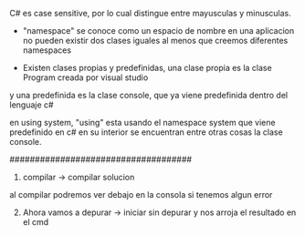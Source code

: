 <p>
C# es case sensitive, por lo cual distingue entre mayusculas y minusculas.

- "namespace" se conoce como un espacio de nombre
  en una aplicacion no pueden existir dos clases iguales al menos que creemos
  diferentes namespaces

- Existen clases propias y predefinidas, una clase propia es la clase Program creada por visual studio

y una predefinida es la clase console, que ya viene predefinida dentro del lenguaje c#

en using system, "using" esta usando el namespace system que viene predefinido en c#
en su interior se encuentran entre otras cosas la clase console.

####################################

1. compilar -> compilar solucion

al compilar podremos ver debajo en la consola si tenemos algun error

2. Ahora vamos a depurar -> iniciar sin depurar y nos arroja el resultado en el cmd

</p>
